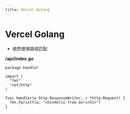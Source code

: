 ```yaml
---
title: Vercel Golang
---
```


# Vercel Golang

- 依然使用路径匹配

**/api/index.go**

```golang
package handler

import (
  "fmt"
  "net/http"
)

func Handler(w http.ResponseWriter, r *http.Request) {
  fmt.Fprintf(w, "<h1>Hello from Go!</h1>")
}
```
